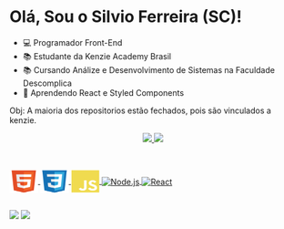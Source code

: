 # Olá, Sou o Silvio Ferreira (SC)!

-  💻 Programador Front-End
-  📚 Estudante da Kenzie Academy Brasil
-  📚 Cursando Análize e Desenvolvimento de Sistemas na Faculdade Descomplica
-  🌱 Aprendendo React e Styled Components

Obj: A maioria dos repositorios estão fechados, pois são vinculados a kenzie.


<div align="center">
  <a href="https://github.com/Silvio-SC/Silvio-SC">
  <img height="140em" src="https://github-readme-stats.vercel.app/api?username=Silvio-SC&show_icons=true&theme=gotham&include_all_commits=true&count_private=false"/>
  <img height="140em" src="https://github-readme-stats.vercel.app/api/top-langs/?username=Silvio-SC&layout=compact&langs_count=7&theme=gotham"/>
</div>

##

<div style="display: inline_block"><br>
  <img align="center" alt="HTML" height="40" width="50" src="https://raw.githubusercontent.com/devicons/devicon/master/icons/html5/html5-original.svg">
  <img align="center" alt="CSS" height="40" width="50" src="https://raw.githubusercontent.com/devicons/devicon/master/icons/css3/css3-original.svg">
  <img align="center" alt="Js" height="40" width="50" src="https://raw.githubusercontent.com/devicons/devicon/master/icons/javascript/javascript-plain.svg">
<!--   <img align="center" alt="Typescript" height="40" width="50" src="https://cdn.jsdelivr.net/gh/devicons/devicon/icons/typescript/typescript-original.svg" /> -->
  <img align="center" alt="Node.js" height="40" width="50" src="https://cdn.jsdelivr.net/gh/devicons/devicon/icons/nodejs/nodejs-original.svg" />
  <img align="center" alt="React" height="40" width="50" src="https://cdn.jsdelivr.net/gh/devicons/devicon/icons/react/react-original.svg" />
<!--   <img align="center" alt="python" height="40" width="50" src="https://cdn.jsdelivr.net/gh/devicons/devicon/icons/python/python-original.svg" /> -->


</div>

##

<div>
  <a href="https://instagram.com/silvio.ferreira.sc" target="_blank"><img src="https://img.shields.io/badge/-Instagram-%23E4405F?style=for-the-badge&logo=instagram&logoColor=white" target="_blank"></a>
  <a href="https://www.linkedin.com/in/silvio-f-s/" target="_blank"><img src="https://img.shields.io/badge/-LinkedIn-%230077B5?style=for-the-badge&logo=linkedin&logoColor=white" target="_blank"></a>
</div>

